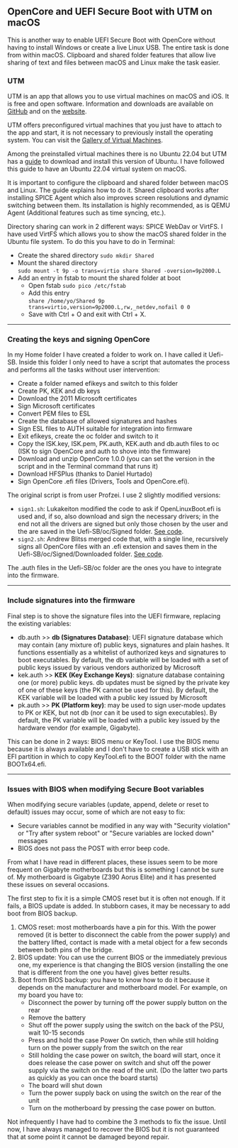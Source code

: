 ## OpenCore and UEFI Secure Boot with UTM on macOS

This is another way to enable UEFI Secure Boot with OpenCore without having to install Windows or create a live Linux USB. The entire task is done from within macOS. Clipboard and shared folder features that allow live sharing of text and files between macOS and Linux make the task easier.

### UTM

UTM is an app that allows you to use virtual machines on macOS and iOS. It is free and open software. Information and downloads are available on [GitHub](https://github.com/utmapp/UTM) and on the [website](https://mac.getutm.app).

UTM offers preconfigured virtual machines that you just have to attach to the app and start, it is not necessary to previously install the operating system. You can visit the [Gallery of Virtual Machines](https://mac.getutm.app/gallery/).

Among the preinstalled virtual machines there is no Ubuntu 22.04 but UTM has a [guide](https://docs.getutm.app/guides/ubuntu/) to download and install this version of Ubuntu. I have followed this guide to have an Ubuntu 22.04 virtual system on macOS.

It is important to configure the clipboard and shared folder between macOS and Linux. The guide explains how to do it. Shared clipboard works after installing SPICE Agent which also improves screen resolutions and dynamic switching between them. Its installation is highly recommended, as is QEMU Agent (Additional features such as time syncing, etc.).

Directory sharing can work in 2 different ways: SPICE WebDav or VirtFS. I have used VirtFS which allows you to show the macOS shared folder in the Ubuntu file system. To do this you have to do in Terminal:

- Create the shared directory `sudo mkdir Shared`
- Mount the shared directory<br>`sudo mount -t 9p -o trans=virtio share Shared -oversion=9p2000.L`
- Add an entry in fstab to mount the shared folder at boot
	- Open fstab `sudo pico /etc/fstab`
	- Add this entry<br>`share /home/yo/Shared 9p trans=virtio,version=9p2000.L,rw,_netdev,nofail 0 0`
	- Save with Ctrl + O and exit with Ctrl + X.

---

### Creating the keys and signing OpenCore

In my Home folder I have created a folder to work on. I have called it Uefi-SB. Inside this folder I only need to have a script that automates the process and performs all the tasks without user intervention:

- Create a folder named efikeys and switch to this folder
- Create PK, KEK and db keys
- Download the 2011 Microsoft certificates
- Sign Microsoft certificates
- Convert PEM files to ESL
- Create the database of allowed signatures and hashes
- Sign ESL files to AUTH suitable for integration into firmware
- Exit efikeys, create the oc folder and switch to it
- Copy the ISK.key, ISK.pem, PK.auth, KEK.auth and db.auth files to oc (ISK to sign OpenCore and auth to shove into the firmware)
- Download and unzip OpenCore 1.0.0 (you can set the version in the script and in the Terminal command that runs it)
- Download HFSPlus (thanks to Daniel Hurtado)
- Sign OpenCore .efi files (Drivers, Tools and OpenCore.efi).

The original script is from user Profzei. I use 2 slightly modified versions:

- `sign1.sh`: Lukakeiton modified the code to ask if OpenLinuxBoot.efi is used and, if so, also download and sign the necessary drivers; in the end not all the drivers are signed but only those chosen by the user and the are saved  in the Uefi-SB/oc/Signed folder. [See code](sign1.sh).
- `sign2.sh`: Andrew Blitss merged code that, with a single line, recursively signs all OpenCore files with an .efi extension and saves them in the Uefi-SB/oc/Signed/Downloaded folder. [See code](sign2.sh).

The .auth files in the Uefi-SB/oc folder are the ones you have to integrate into the firmware.

---

### Include signatures into the firmware

Final step is to shove the signature files into the UEFI firmware, replacing the existing variables:

- db.auth >> **db (Signatures Database)**: UEFI signature database which may contain (any mixture of) public keys, signatures and plain hashes. It functions essentially as a whitelist of authorized keys and signatures to boot executables. By default, the db variable will be loaded with a set of public keys issued by various vendors authorized by Microsoft
- kek.auth >> **KEK (Key Exchange Keys)**: signature database containing one (or more) public keys. db updates must be signed by the private key of one of these keys (the PK cannot be used for this). By default, the KEK variable will be loaded with a public key issued by Microsoft
- pk.auth >> **PK (Platform key)**: may be used to sign user-mode updates to PK or KEK, but not db (nor can it be used to sign executables). By default, the PK variable will be loaded with a public key issued by the hardware vendor (for example, Gigabyte).

This can be done in 2 ways: BIOS menu or KeyTool. I use the BIOS menu because it is always available and I don't have to create a USB stick with an EFI partition in which to copy KeyTool.efi to the BOOT folder with the name BOOTx64.efi.

---

### Issues with BIOS when modifying Secure Boot variables

When modifying secure variables (update, append, delete or reset to default) issues may occur, some of which are not easy to fix:

- Secure variables cannot be modified in any way with "Security violation" or "Try after system reboot" or "Secure variables are locked down" messages
- BIOS does not pass the POST with error beep code.

From what I have read in different places, these issues seem to be more frequent on Gigabyte motherboards but this is something I cannot be sure of. My motherboard is Gigabyte (Z390 Aorus Elite) and it has presented these issues on several occasions.

The first step to fix it is a simple CMOS reset but it is often not enough. If it fails, a BIOS update is added. In stubborn cases, it may be necessary to add boot from BIOS backup.

1. CMOS reset: most motherboards have a pin for this. With the power removed (it is better to disconnect the cable from the power supply) and the battery lifted, contact is made with a metal object for a few seconds between both pins of the bridge.
2. BIOS update: You can use the current BIOS or the immediately previous one, my experience is that changing the BIOS version (installing the one that is different from the one you have) gives better results.
3. Boot from BIOS backup: you have to know how to do it because it depends on the manufacturer and motherboard model. For example, on my board you have to:
	- Disconnect the power by turning off the power supply button on the rear
	- Remove the battery
	- Shut off the power supply using the switch on the back of the PSU, wait 10-15 seconds
	- Press and hold the case Power On swtich, then while still holding turn on the power supply from the switch on the rear
	- Still holding the case power on switch, the board will start, once it does release the case power on switch and shut off the power supply via the switch on the read of the unit. (Do the latter two parts as quickly as you can once the board starts)
	- The board will shut down
	- Turn the power supply back on using the switch on the rear of the unit
	- Turn on the motherboard by pressing the case power on button.

Not infrequently I have had to combine the 3 methods to fix the issue. Until now, I have always managed to recover the BIOS but it is not guaranteed that at some point it cannot be damaged beyond repair.
